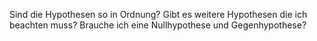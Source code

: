 Sind die Hypothesen so in Ordnung?
Gibt es weitere Hypothesen die ich beachten muss?
Brauche ich eine Nullhypothese und Gegenhypothese?